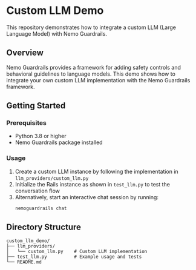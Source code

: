 # Custom LLM Demo

This repository demonstrates how to integrate a custom LLM (Large Language Model) with Nemo Guardrails.

## Overview

Nemo Guardrails provides a framework for adding safety controls and behavioral guidelines to language models. This demo shows how to integrate your own custom LLM implementation with the Nemo Guardrails framework.

## Getting Started

### Prerequisites

- Python 3.8 or higher
- Nemo Guardrails package installed

### Usage

1. Create a custom LLM instance by following the implementation in `llm_providers/custom_llm.py`
2. Initialize the Rails instance as shown in `test_llm.py` to test the conversation flow
3. Alternatively, start an interactive chat session by running:
   ```bash
   nemoguardrails chat
   ```

## Directory Structure

```
custom_llm_demo/
├── llm_providers/
│   └── custom_llm.py    # Custom LLM implementation
├── test_llm.py          # Example usage and tests
└── README.md